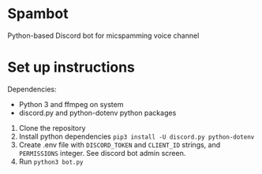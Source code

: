 # Spambot
Python-based Discord bot for micspamming voice channel

# Set up instructions
Dependencies:
* Python 3 and ffmpeg on system
* discord.py and python-dotenv python packages

1. Clone the repository
2. Install python dependencies `pip3 install -U discord.py python-dotenv`
3. Create .env file with `DISCORD_TOKEN` and `CLIENT_ID` strings, and `PERMISSIONS` integer. See discord bot admin screen.
4. Run `python3 bot.py`
